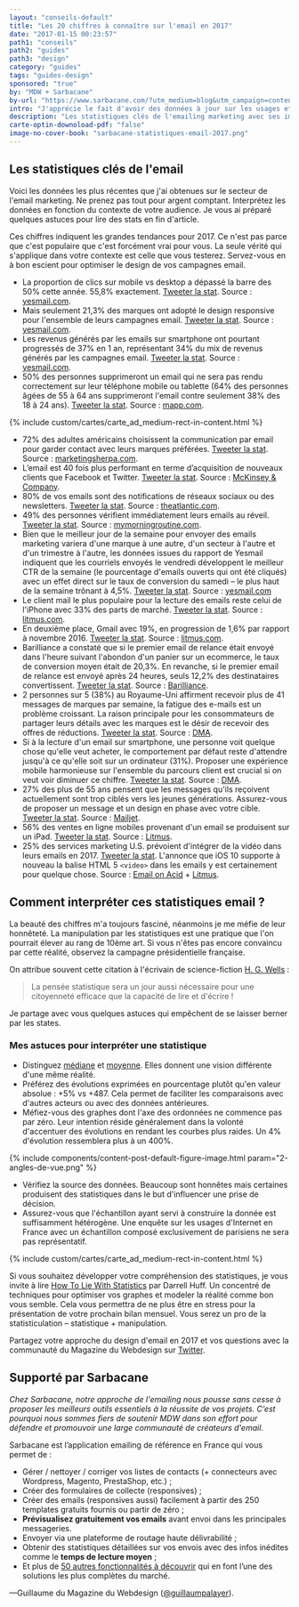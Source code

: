 ```yaml
---
layout: "conseils-default"
title: "Les 20 chiffres à connaître sur l'email en 2017"
date: "2017-01-15 00:23:57"
path1: "conseils"
path2: "guides"
path3: "design"
category: "guides"
tags: "guides-design"
sponsored: "true"
by: "MDW + Sarbacane"
by-url: "https://www.sarbacane.com/?utm_medium=blog&utm_campaign=content&utm_source=magazineduwebdesign"
intro: "J'apprécie le fait d'avoir des données à jour sur les usages et les performances de l'email. Cela permet de prendre des décisions plus judicieuses pour optimiser leur design. Néanmoins, les statistiques sur l'email sont souvent obsolètes. Afin de [designer des templates email](http://www.magazineduwebdesign.com/conseils/guides/design-newsletter-7-hacks-pour-des-emails-qui-convertissent/) plus en phase avec les usages de mon audience, j'ai parcouru une centaine de sources pour disposer des derniers chiffres sur l'email en 2017."
description: "Les statistiques clés de l'emailing marketing avec ses implications sur le design et le développement des templates email."
carte-optin-downoload-pdf: "false"
image-no-cover-book: "sarbacane-statistiques-email-2017.png"
---
```


## Les statistiques clés de l'email

Voici les données les plus récentes que j'ai obtenues sur le secteur de l'email marketing. Ne prenez pas tout pour argent comptant. Interprétez les données en fonction du contexte de votre audience. Je vous ai préparé quelques astuces pour lire des stats en fin d'article.

Ces chiffres indiquent les grandes tendances pour 2017. Ce n'est pas parce que c'est populaire que c'est forcément vrai pour vous. La seule vérité qui s'applique dans votre contexte est celle que vous testerez. Servez-vous en à bon escient pour optimiser le design de vos campagnes email.

- La proportion de clics sur mobile vs desktop a dépassé la barre des 50% cette année. 55,8% exactement. <a class="twitter" href="https://twitter.com/share?url=http://www.magazineduwebdesign.com/conseils/guides/statistiques-email-2017/&text={{ 'La proportion de clics sur mobile vs desktop a dépassé la barre des 55% cette année.' | cgi_escape }}&via=MagDuWebdesign" target="blank">Tweeter la stat</a>. Source : [yesmail.com](http://www.yesmail.com/resources/benchmarks/email-benchmark-report-q3-2016-mind-gap).
- Mais seulement 21,3% des marques ont adopté le design responsive pour l'ensemble de leurs campagnes email. <a class="twitter" href="https://twitter.com/share?url=http://www.magazineduwebdesign.com/conseils/guides/statistiques-email-2017/&text={{ 'Seulement 21,3% des marques ont adopté le design responsive pour l’ensemble de leurs emails.' | cgi_escape }}&via=MagDuWebdesign" target="blank">Tweeter la stat</a>. Source : [yesmail.com](http://www.yesmail.com/resources/benchmarks/email-benchmark-report-q3-2016-mind-gap).
- Les revenus générés par les emails sur smartphone ont pourtant progressés de 37% en 1 an, représentant 34% du mix de revenus générés par les campagnes email. <a class="twitter" href="https://twitter.com/share?url=http://www.magazineduwebdesign.com/conseils/guides/statistiques-email-2017/&text={{ 'Revenus générés par les emails sur mobile : +37% en 1 an.' | cgi_escape }}&via=MagDuWebdesign" target="blank">Tweeter la stat</a>. Source : [yesmail.com](http://www.yesmail.com/resources/benchmarks/email-benchmark-report-q3-2016-mind-gap).
- 50% des personnes supprimeront un email qui ne sera pas rendu correctement sur leur téléphone mobile ou tablette (64% des personnes âgées de 55 à 64 ans supprimeront l'email contre seulement 38% des 18 à 24 ans). <a class="twitter" href="https://twitter.com/share?url=http://www.magazineduwebdesign.com/conseils/guides/statistiques-email-2017/&text={{ '50% des personnes supprimeront un email qui n’aura pas un rendu correct sur mobile.' | cgi_escape }}&via=MagDuWebdesign" target="blank">Tweeter la stat</a>. Source : [mapp.com](https://sslg.teradatadmc.com/ecircle_marketing/imgproxy/cont/716297223/MAPP_2016_INFOGRAPHIC.pdf).

{% include custom/cartes/carte_ad_medium-rect-in-content.html %}

- 72% des adultes américains choisissent la communication par email pour garder contact avec leurs marques préférées. <a class="twitter" href="https://twitter.com/share?url=http://www.magazineduwebdesign.com/conseils/guides/statistiques-email-2017/&text={{ '72% des adultes U.S choisissent l’email pour garder contact avec leurs marques préférées.' | cgi_escape }}&via=MagDuWebdesign" target="blank">Tweeter la stat</a>. Source : [marketingsherpa.com](https://www.marketingsherpa.com/article/case-study/customer-communication-by-channel).
- L’email est 40 fois plus performant en terme d’acquisition de nouveaux clients que Facebook et Twitter. <a class="twitter" href="https://twitter.com/share?url=http://www.magazineduwebdesign.com/conseils/guides/statistiques-email-2017/&text={{ 'L’email est 40 fois plus performant en terme d’acquisition de nouveaux clients que FB & TWTR.' | cgi_escape }}&via=MagDuWebdesign" target="blank">Tweeter la stat</a>. Source : [McKinsey & Company](http://www.mckinsey.com/business-functions/marketing-and-sales/our-insights/why-marketers-should-keep-sending-you-emails).
- 80% de vos emails sont des notifications de réseaux sociaux ou des newsletters. <a class="twitter" href="https://twitter.com/share?url=http://www.magazineduwebdesign.com/conseils/guides/statistiques-email-2017/&text={{ '80% de vos emails sont des notifications de réseaux sociaux ou des newsletters.' | cgi_escape }}&via=MagDuWebdesign" target="blank">Tweeter la stat</a>. Source : [theatlantic.com](http://www.theatlantic.com/technology/archive/2016/01/what-comes-after-email/422625/).
- 49% des personnes vérifient immédiatement leurs emails au réveil. <a class="twitter" href="https://twitter.com/share?url=http://www.magazineduwebdesign.com/conseils/guides/statistiques-email-2017/&text={{ '49% des personnes vérifient immédiatement leurs emails au réveil.' | cgi_escape }}&via=MagDuWebdesign" target="blank">Tweeter la stat</a>. Source : [mymorningroutine.com](http://mymorningroutine.com/statistics/).
- Bien que le meilleur jour de la semaine pour envoyer des emails marketing variera d'une marque à une autre, d'un secteur à l'autre et d'un trimestre à l'autre, les données issues du rapport de Yesmail indiquent que les courriels envoyés le vendredi développent le meilleur CTR de la semaine (le pourcentage d'emails ouverts qui ont été cliqués) avec un effet direct sur le taux de conversion du samedi – le plus haut de la semaine trônant à 4,5%. <a class="twitter" href="https://twitter.com/share?url=http://www.magazineduwebdesign.com/conseils/guides/statistiques-email-2017/&text={{ 'Les emails envoyés le vendredi développent le meilleur CTR de la semaine.' | cgi_escape }}&via=MagDuWebdesign" target="blank">Tweeter la stat</a>. Source : [yesmail.com](http://www.yesmail.com/resources/benchmarks/email-benchmark-report-q3-2016-mind-gap)
- Le client mail le plus populaire pour la lecture des emails reste celui de l'iPhone avec 33% des parts de marché. <a class="twitter" href="https://twitter.com/share?url=http://www.magazineduwebdesign.com/conseils/guides/statistiques-email-2017/&text={{ 'Le client mail le plus populaire pour la lecture des emails reste celui de l’iPhone.' | cgi_escape }}&via=MagDuWebdesign" target="blank">Tweeter la stat</a>. Source : [litmus.com](http://emailclientmarketshare.com/).
- En deuxième place, Gmail avec 19%, en progression de 1,6% par rapport à novembre 2016. <a class="twitter" href="https://twitter.com/share?url=http://www.magazineduwebdesign.com/conseils/guides/statistiques-email-2017/&text={{ 'Gmail est le 2e client email derrière celui de l’iPhone avec 19% des parts de marché.' | cgi_escape }}&via=MagDuWebdesign" target="blank">Tweeter la stat</a>. Source : [litmus.com](http://emailclientmarketshare.com/).
- Barilliance a constaté que si le premier email de relance était envoyé dans l'heure suivant l'abondon d'un panier sur un ecommerce, le taux de conversion moyen était de 20,3%. En revanche, si le premier email de relance est envoyé après 24 heures, seuls 12,2% des destinataires convertissent. <a class="twitter" href="https://twitter.com/share?url=http://www.magazineduwebdesign.com/conseils/guides/statistiques-email-2017/&text={{ 'Tx de conversion moy. de 20% si l’email de relance d’un panier abandonné est envoyé dans l’heure' | cgi_escape }}&via=MagDuWebdesign" target="blank">Tweeter la stat</a>. Source : [Barilliance](https://www.barilliance.com/cart-abandonment-emails-best-practice-benchmark-study/).
- 2 personnes sur 5 (38%) au Royaume-Uni affirment recevoir plus de 41 messages de marques par semaine, la fatigue des e-mails est un problème croissant. La raison principale pour les consommateurs de partager leurs détails avec les marques est le désir de recevoir des offres de réductions. <a class="twitter" href="https://twitter.com/share?url=http://www.magazineduwebdesign.com/conseils/guides/statistiques-email-2017/&text={{ '2 personnes sur 5 au Royaume-Uni affirment recevoir plus de 41 messages de marques par semaine.' | cgi_escape }}&via=MagDuWebdesign" target="blank">Tweeter la stat</a>. Source : [DMA](https://dma.org.uk/uploads/misc/58232e26621ff-consumer-email-tracking-report-2016_58232e266214c.pdf).
- Si à la lecture d'un email sur smartphone, une personne voit quelque chose qu'elle veut acheter, le comportement par défaut reste d'attendre jusqu'à ce qu'elle soit sur un ordinateur (31%). Proposer une expérience mobile harmonieuse sur l'ensemble du parcours client est crucial si on veut voir diminuer ce chiffre. <a class="twitter" href="https://twitter.com/share?url=http://www.magazineduwebdesign.com/conseils/guides/statistiques-email-2017/&text={{ '31% des pers. ayant une volonté d’achat après lecture d’1 email s/ 📱 finaliseront l’achat s/ 💻' | cgi_escape }}&via=MagDuWebdesign" target="blank">Tweeter la stat</a>. Source : [DMA](https://dma.org.uk/uploads/misc/58232e26621ff-consumer-email-tracking-report-2016_58232e266214c.pdf).
- 27% des plus de 55 ans pensent que les messages qu'ils reçoivent actuellement sont trop ciblés vers les jeunes générations. Assurez-vous de proposer un message et un design en phase avec votre cible. <a class="twitter" href="https://twitter.com/share?url=http://www.magazineduwebdesign.com/conseils/guides/statistiques-email-2017/&text={{ '27% des + de 55 ans pensent que les messages qu’ils reçoivent sont trop ciblés vers les jeunes' | cgi_escape }}&via=MagDuWebdesign" target="blank">Tweeter la stat</a>. Source : [Mailjet](https://uk.mailjet.com/blog/email-marketing/marketing-research-report).
- 56% des ventes en ligne mobiles provenant d'un email se produisent sur un iPad. <a class="twitter" href="https://twitter.com/share?url=http://www.magazineduwebdesign.com/conseils/guides/statistiques-email-2017/&text={{ '56% des ventes en ligne mobiles provenant d’un email se produisent sur un iPad.' | cgi_escape }}&via=MagDuWebdesign" target="blank">Tweeter la stat</a>. Source : [Litmus](https://litmus.com/builder/a9f6b31).
- 25% des services marketing U.S. prévoient d'intégrer de la vidéo dans leurs emails en 2017. <a class="twitter" href="https://twitter.com/share?url=http://www.magazineduwebdesign.com/conseils/guides/statistiques-email-2017/&text={{ '25% des services marketing U.S. prévoient d’intégrer de la vidéo dans leurs emails en 2017.' | cgi_escape }}&via=MagDuWebdesign" target="blank">Tweeter la stat</a>. L'annonce que iOS 10 supporte à nouveau la balise HTML 5 `<video>` dans les emails y est certainement pour quelque chose. Source : [Email on Acid](https://www.emailonacid.com/) + [Litmus](https://litmus.com/blog/9-things-you-need-to-know-about-email-in-ios-10).

## Comment interpréter ces statistiques email ?

La beauté des chiffres m'a toujours fasciné, néanmoins je me méfie de leur honnêteté. La manipulation par les statistiques est une pratique que l'on pourrait élever au rang de 10ème art. Si vous n'êtes pas encore convaincu par cette réalité, observez la campagne présidentielle française.

On attribue souvent cette citation à l'écrivain de science-fiction [H. G. Wells](https://g.co/kgs/qGhIAC) :

> La pensée statistique sera un jour aussi nécessaire pour une citoyenneté efficace que la capacité de lire et d'écrire !

Je partage avec vous quelques astuces qui empêchent de se laisser berner par les states.

### Mes astuces pour interpréter une statistique

- Distinguez [médiane](https://fr.wikipedia.org/wiki/M%C3%A9diane_(statistiques)) et [moyenne](https://fr.wikipedia.org/wiki/Moyenne). Elles donnent une vision différente d'une même réalité.
- Préférez des évolutions exprimées en pourcentage plutôt qu'en valeur absolue : +5% vs +487. Cela permet de faciliter les comparaisons avec d'autres acteurs ou avec des données antérieures.
- Méfiez-vous des graphes dont l'axe des ordonnées ne commence pas par zéro. Leur intention réside généralement dans la volonté d'accentuer des évolutions en rendant les courbes plus raides. Un 4% d'évolution ressemblera plus à un 400%.

{% include components/content-post-default-figure-image.html param="2-angles-de-vue.png" %}

- Vérifiez la source des données. Beaucoup sont honnêtes mais certaines produisent des statistiques dans le but d'influencer une prise de décision.
- Assurez-vous que l'échantillon ayant servi à construire la donnée est suffisamment hétérogène. Une enquête sur les usages d'Internet en France avec un échantillon composé exclusivement de parisiens ne sera pas représentatif.

{% include custom/cartes/carte_ad_medium-rect-in-content.html %}

Si vous souhaitez développer votre compréhension des statistiques, je vous invite à lire [How To Lie With Statistics](https://www.amazon.fr/gp/product/0393310728/ref=as_li_tl?ie=UTF8&camp=1642&creative=6746&creativeASIN=0393310728&linkCode=as2&tag=mdw-21) par Darrell Huff. Un concentré de techniques pour optimiser vos graphes et modeler la réalité comme bon vous semble. Cela vous permettra de ne plus être en stress pour la présentation de votre prochain bilan mensuel. Vous serez un pro de la statisticulation – statistique + manipulation.

Partagez votre approche du design d'email en 2017 et vos questions avec la communauté du Magazine du Webdesign sur [Twitter](https://twitter.com/MagDuWebdesign).

## Supporté par Sarbacane

 _Chez Sarbacane, notre approche de l'emailing nous pousse sans cesse à proposer les meilleurs outils essentiels à la réussite de vos projets. C’est pourquoi nous sommes fiers de soutenir MDW dans son effort pour défendre et promouvoir une large communauté de créateurs d'email._

Sarbacane est l’application emailing de référence en France qui vous permet de :

- Gérer / nettoyer / corriger vos listes de contacts (+ connecteurs avec Wordpress, Magento, PrestaShop, etc.) ;
- Créer des formulaires de collecte (responsives) ;
- Créer des emails (responsives aussi) facilement à partir des 250 templates gratuits fournis ou partir de zéro ;
- **Prévisualisez gratuitement vos emails** avant envoi dans les principales messageries.
- Envoyer via une plateforme de routage haute délivrabilité ;
- Obtenir des statistiques détaillées sur vos envois avec des infos inédites comme le **temps de lecture moyen** ;
- Et plus de [50 autres fonctionnalités à découvrir](https://www.sarbacane.com/?utm_medium=blog&utm_campaign=content&utm_source=magazineduwebdesign) qui en font l’une des solutions les plus complètes du marché.

—Guillaume du Magazine du Webdesign ([@guillaumpalayer](https://twitter.com/guillaumpalayer)).
